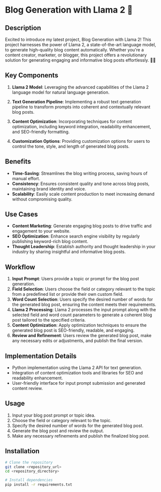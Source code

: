# Blog Generation with Llama 2 🦙

## Description

Excited to introduce my latest project, Blog Generation with Llama 2! This project harnesses the power of Llama 2, a state-of-the-art language model, to generate high-quality blog content automatically. Whether you're a content creator, marketer, or blogger, this project offers a revolutionary solution for generating engaging and informative blog posts effortlessly. 📝✨

## Key Components

1. **Llama 2 Model**: Leveraging the advanced capabilities of the Llama 2 language model for natural language generation.

2. **Text Generation Pipeline**: Implementing a robust text generation pipeline to transform prompts into coherent and contextually relevant blog posts.

3. **Content Optimization**: Incorporating techniques for content optimization, including keyword integration, readability enhancement, and SEO-friendly formatting.

4. **Customization Options**: Providing customization options for users to control the tone, style, and length of generated blog posts.

## Benefits

- **Time-Saving**: Streamlines the blog writing process, saving hours of manual effort.
- **Consistency**: Ensures consistent quality and tone across blog posts, maintaining brand identity and voice.
- **Scalability**: Easily scale content production to meet increasing demand without compromising quality.

## Use Cases

- **Content Marketing**: Generate engaging blog posts to drive traffic and engagement to your website.
- **SEO Optimization**: Enhance search engine visibility by regularly publishing keyword-rich blog content.
- **Thought Leadership**: Establish authority and thought leadership in your industry by sharing insightful and informative blog posts.

## Workflow

1. **Input Prompt**: Users provide a topic or prompt for the blog post generation.
2. **Field Selection**: Users choose the field or category relevant to the topic from a predefined list or provide their own custom field.
3. **Word Count Selection**: Users specify the desired number of words for the generated blog post, ensuring the content meets their requirements.
4. **Llama 2 Processing**: Llama 2 processes the input prompt along with the selected field and word count parameters to generate a coherent blog post tailored to the specified criteria.
5. **Content Optimization**: Apply optimization techniques to ensure the generated blog post is SEO-friendly, readable, and engaging.
6. **Review and Refinement**: Users review the generated blog post, make any necessary edits or adjustments, and publish the final version.

## Implementation Details

- Python implementation using the Llama 2 API for text generation.
- Integration of content optimization tools and libraries for SEO and readability enhancement.
- User-friendly interface for input prompt submission and generated content review.

## Usage

1. Input your blog post prompt or topic idea.
2. Choose the field or category relevant to the topic.
3. Specify the desired number of words for the generated blog post.
4. Generate the blog post and review the output.
5. Make any necessary refinements and publish the finalized blog post.

## Installation

```bash
# Clone the repository
git clone <repository_url>
cd <repository_directory>

# Install dependencies
pip install -r requirements.txt
